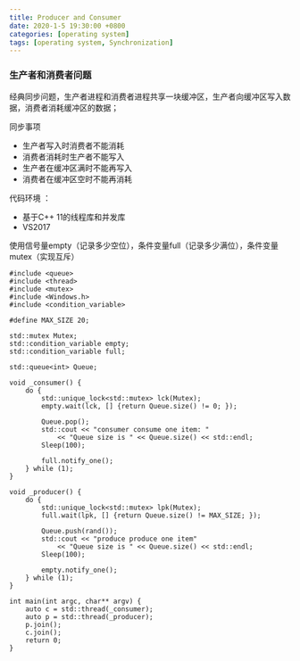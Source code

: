 ```yaml
---
title: Producer and Consumer
date: 2020-1-5 19:30:00 +0800
categories: [operating system]
tags: [operating system, Synchronization]
---
```


### 生产者和消费者问题

经典同步问题，生产者进程和消费者进程共享一块缓冲区，生产者向缓冲区写入数据，消费者消耗缓冲区的数据；

同步事项
* 生产者写入时消费者不能消耗
* 消费者消耗时生产者不能写入
* 生产者在缓冲区满时不能再写入
* 消费者在缓冲区空时不能再消耗

代码环境 ：
* 基于C++ 11的线程库和并发库
* VS2017

使用信号量empty（记录多少空位），条件变量full（记录多少满位），条件变量mutex（实现互斥）

```
#include <queue>
#include <thread>             
#include <mutex>
#include <Windows.h>
#include <condition_variable> 

#define MAX_SIZE 20; 

std::mutex Mutex;
std::condition_variable empty;
std::condition_variable full;

std::queue<int> Queue;

void _consumer() {
	do {
		std::unique_lock<std::mutex> lck(Mutex);
		empty.wait(lck, [] {return Queue.size() != 0; });

		Queue.pop();
		std::cout << "consumer consume one item: "
			<< "Queue size is " << Queue.size() << std::endl;
		Sleep(100);

		full.notify_one();
	} while (1);
}

void _producer() {
	do {
		std::unique_lock<std::mutex> lpk(Mutex);
		full.wait(lpk, [] {return Queue.size() != MAX_SIZE; });

		Queue.push(rand());
		std::cout << "produce produce one item"
			<< "Queue size is " << Queue.size() << std::endl;
		Sleep(100);

		empty.notify_one();
	} while (1);
}

int main(int argc, char** argv) {
	auto c = std::thread(_consumer);
	auto p = std::thread(_producer);
	p.join();
	c.join();
	return 0;
}
```
